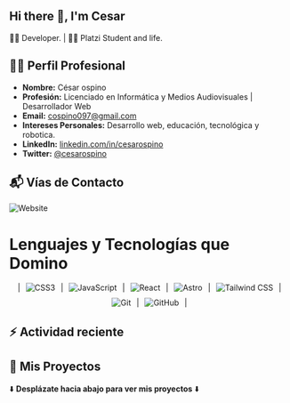 ## Hi there 👋, I'm Cesar
👨‍💻 Developer. | 👨‍🚀 Platzi Student and life.

## 👨‍💻 Perfil Profesional

- **Nombre:** César ospino
- **Profesión:** Licenciado en Informática y Medios Audiovisuales | Desarrollador Web
- **Email:** cospino097@gmail.com
- **Intereses Personales:** Desarrollo web, educación, tecnológica y robotica.
- **LinkedIn:** [linkedin.com/in/cesarospino](https://www.linkedin.com/in/cesar-arturo-ospino-agamez-302586170/)
- **Twitter:** [@cesarospino](https://x.com/cesar_osag)

## 📬 Vías de Contacto

 ![Website](https://img.shields.io/website?down_color=red&down_message=Offline&style=for-the-badge&up_color=blue&up_message=Online&url=https%3A%2F%2Fcesarospino.vercel.app%2F)

# Lenguajes y Tecnologías que Domino
<p align="center" style="display: flex; flex-wrap: wrap; justify-content: center; gap: 10px;>

| ![HTML5](https://img.shields.io/badge/HTML5-E34F26?style=for-the-badge&logo=html5&logoColor=white) | ![CSS3](https://img.shields.io/badge/CSS3-1572B6?style=for-the-badge&logo=css3&logoColor=white)
| ![JavaScript](https://img.shields.io/badge/JavaScript-F7DF1E?style=for-the-badge&logo=javascript&logoColor=black) | ![React](https://img.shields.io/badge/React-61DAFB?style=for-the-badge&logo=react&logoColor=black)
| ![Astro](https://img.shields.io/badge/Astro-FF5D01?style=for-the-badge&logo=astro&logoColor=white) | ![Tailwind CSS](https://img.shields.io/badge/Tailwind_CSS-38B2AC?style=for-the-badge&logo=tailwind-css&logoColor=white)
| ![Git](https://img.shields.io/badge/Git-F05032?style=for-the-badge&logo=git&logoColor=white) | ![GitHub](https://img.shields.io/badge/GitHub-181717?style=for-the-badge&logo=github&logoColor=white) |
</p>

## :zap: Actividad reciente
<!--RECENT_ACTIVITY:start-->

<!--RECENT_ACTIVITY:last_update-->

## 📂 Mis Proyectos

⬇️ **Desplázate hacia abajo para ver mis proyectos** ⬇️
